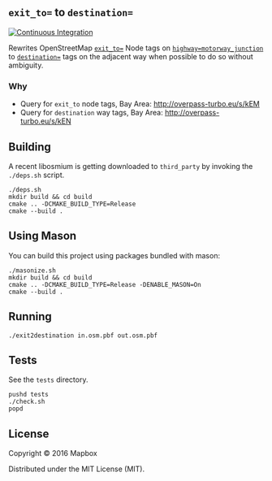 ## `exit_to=` to `destination=`

[![Continuous Integration](https://travis-ci.org/mapbox/rewrite-exit-destination-signage.svg?branch=master)](https://travis-ci.org/mapbox/rewrite-exit-destination-signage)

Rewrites OpenStreetMap [`exit_to=`](http://wiki.openstreetmap.org/wiki/Key:exit_to) Node tags on [`highway=motorway_junction`](https://wiki.openstreetmap.org/wiki/Tag:highway%3Dmotorway_junction) to [`destination=`](http://wiki.openstreetmap.org/wiki/Key:destination) tags on the adjacent way when possible to do so without ambiguity.

### Why

- Query for `exit_to` node tags, Bay Area: http://overpass-turbo.eu/s/kEM
- Query for `destination` way tags, Bay Area: http://overpass-turbo.eu/s/kEN

## Building

A recent libosmium is getting downloaded to `third_party` by invoking the `./deps.sh` script.

    ./deps.sh
    mkdir build && cd build
    cmake .. -DCMAKE_BUILD_TYPE=Release
    cmake --build .

## Using Mason

You can build this project using packages bundled with mason:

    ./masonize.sh
    mkdir build && cd build
    cmake .. -DCMAKE_BUILD_TYPE=Release -DENABLE_MASON=On
    cmake --build .

## Running

    ./exit2destination in.osm.pbf out.osm.pbf

## Tests

See the `tests` directory.

    pushd tests
    ./check.sh
    popd

## License

Copyright © 2016 Mapbox

Distributed under the MIT License (MIT).
